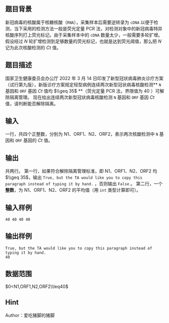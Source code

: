 ## 题目背景
新冠病毒的核酸属于核糖核酸（`RNA`），采集样本后需要逆转录为 `cDNA` 以便于检测，当下采用的检测方法一般是荧光定量 PCR 法，对检测对象中的新冠病毒特异核酸序列打上荧光标记。由于采集样本中的 `cDNA` 数量太少，一般需要多轮扩增。假设经过 $N$ 轮扩增检测到足够数量的荧光标记，也就是达到荧光阈值，那么把 $N$ 记为此次核酸检测的 $Ct$ 值。
## 题目描述
国家卫生健康委员会办公厅 2022 年 3 月 14 日印发了新型冠状病毒肺炎诊疗方案（试行第九版），新版诊疗方案规定轻型病例连续两次新型冠状病毒核酸检测** `N` 基因和 `ORF` 基因 $Ct$ 值均 $\\geq 35$ **（荧光定量 PCR 法，界限值为 $40$ ）可解除隔离管理。
现在给出连续两次新型冠状病毒核酸检测 `N` 基因和 `ORF` 基因 $Ct$ 值，请判断能否解除隔离。
## 输入
一行，共四个正整数，分别为 N1、ORF1、N2、ORF2，表示两次核酸检测中 `N` 基因和 `ORF` 基因的 $Ct$ 值。
## 输出
共两行。
第一行，如果符合解除隔离管理标准，即 N1、ORF1、N2、ORF2 均 $\\geq 35$，输出 `True, but the TA would like you to copy this paragraph instead of typing it by hand.` ，否则输出 `False` 。
第二行，一个**整数**，为 N1、ORF1、N2、ORF2 的平均值（用 `int` 类型计算即可）。
## 输入样例
    40 40 40 40
## 输出样例
    True, but the TA would like you to copy this paragraph instead of typing it by hand.
    40
## 数据范围
$0<N1,ORF1,N2,ORF2\\leq40$
## Hint
Author：爱吃猪脚的猪脚